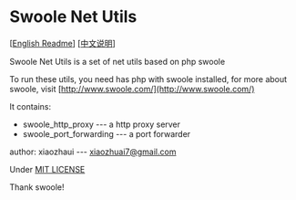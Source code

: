 # Swoole Net Utils

[[English Readme](README.md)]  [[中文说明](README_CN.md)]

Swoole Net Utils is a set of net utils based on php swoole

To run these utils, you need has php with swoole installed, 
for more about swoole, visit [http://www.swoole.com/](http://www.swoole.com/)

It contains:
* swoole_http_proxy --- a http proxy server
* swoole_port_forwarding --- a port forwarder

author: xiaozhaui --- [xiaozhuai7@gmail.com](xiaozhuai7@gmail.com)

Under [MIT LICENSE](LICENSE.md)

Thank swoole!